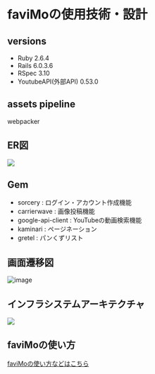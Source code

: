 # faviMoの使用技術・設計
## versions
 - Ruby 2.6.4
 - Rails 6.0.3.6
 - RSpec 3.10
 - YoutubeAPI(外部API) 0.53.0 

## assets pipeline
webpacker

## ER図
<img src="https://i.gyazo.com/eb6996ab748473b5874c3710866ffa3e.png">

## Gem
 - sorcery : ログイン・アカウント作成機能
 - carrierwave : 画像投稿機能
 - google-api-client : YouTubeの動画検索機能
 - kaminari : ページネーション
 - gretel : パンくずリスト

## 画面遷移図
![image](https://user-images.githubusercontent.com/62625114/117087251-d627f600-ad89-11eb-8b57-58d8e806670b.png)

## インフラシステムアーキテクチャ
<img src="https://i.gyazo.com/ba1f1c7e8199a24a03721d70058b4e66.png">


## faviMoの使い方
[faviMoの使い方などはこちら](README.md)
